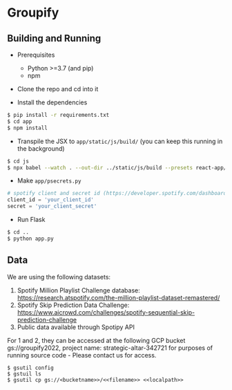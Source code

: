 # Groupify

## Building and Running
- Prerequisites
    - Python >=3.7 (and pip)
    - npm

- Clone the repo and cd into it
- Install the dependencies
```bash
$ pip install -r requirements.txt
$ cd app
$ npm install
```
- Transpile the JSX to `app/static/js/build/` (you can keep this running in the background)
```bash
$ cd js
$ npx babel --watch . --out-dir ../static/js/build --presets react-app/prod
```
- Make `app/psecrets.py`
```python
# spotify client and secret id (https://developer.spotify.com/dashboard)
client_id = 'your_client_id'
secret = 'your_client_secret'
```
- Run Flask
```bash
$ cd ..
$ python app.py
```

## Data
We are using the following datasets: 
1. Spotify Million Playlist Challenge database: https://research.atspotify.com/the-million-playlist-dataset-remastered/ 
2. Spotify Skip Prediction Data Challenge: https://www.aicrowd.com/challenges/spotify-sequential-skip-prediction-challenge 
3. Public data available through Spotipy API

For 1 and 2, they can be accessed at the following GCP bucket gs://groupify2022, project name: strategic-altar-342721 for purposes of running source code - Please contact us for access. 

```
$ gsutil config
$ gstuil ls 
$ gsutil cp gs://<bucketname>>/<<filename>> <<localpath>>
```
